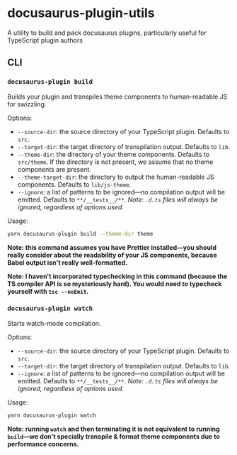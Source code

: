 # docusaurus-plugin-utils

A utility to build and pack docusaurus plugins, particularly useful for TypeScript plugin authors

## CLI

### `docusaurus-plugin build`

Builds your plugin and transpiles theme components to human-readable JS for swizzling.

Options:
  - `--source-dir`: the source directory of your TypeScript plugin. Defaults to `src`.
  - `--target-dir`: the target directory of transpilation output. Defaults to `lib`.
  - `--theme-dir`: the directory of your theme components. Defaults to `src/theme`. If the directory is not present, we assume that no theme components are present.
  - `--theme-target-dir`: the directory to output the human-readable JS components. Defaults to `lib/js-theme`.
  - `--ignore`: a list of patterns to be ignored—no compilation output will be emitted. Defaults to `**/__tests__/**`. _Note: `.d.ts` files will always be ignored, regardless of options used._

Usage:

```bash
yarn docusaurus-plugin build --theme-dir theme
```

**Note: this command assumes you have Prettier installed—you should really consider about the readability of your JS components, because Babel output isn't really well-formatted.**

**Note: I haven't incorporated typechecking in this command (because the TS compiler API is so mysteriously hard). You would need to typecheck yourself with `tsc --noEmit`.**

### `docusaurus-plugin watch`

Starts watch-mode compilation.

Options:
  - `--source-dir`: the source directory of your TypeScript plugin. Defaults to `src`.
  - `--target-dir`: the target directory of transpilation output. Defaults to `lib`.
  - `--ignore`: a list of patterns to be ignored—no compilation output will be emitted. Defaults to `**/__tests__/**`. _Note: `.d.ts` files will always be ignored, regardless of options used._

Usage:

```bash
yarn docusaurus-plugin watch
```

**Note: running `watch` and then terminating it is not equivalent to running `build`—we don't specially transpile & format theme components due to performance concerns.**
